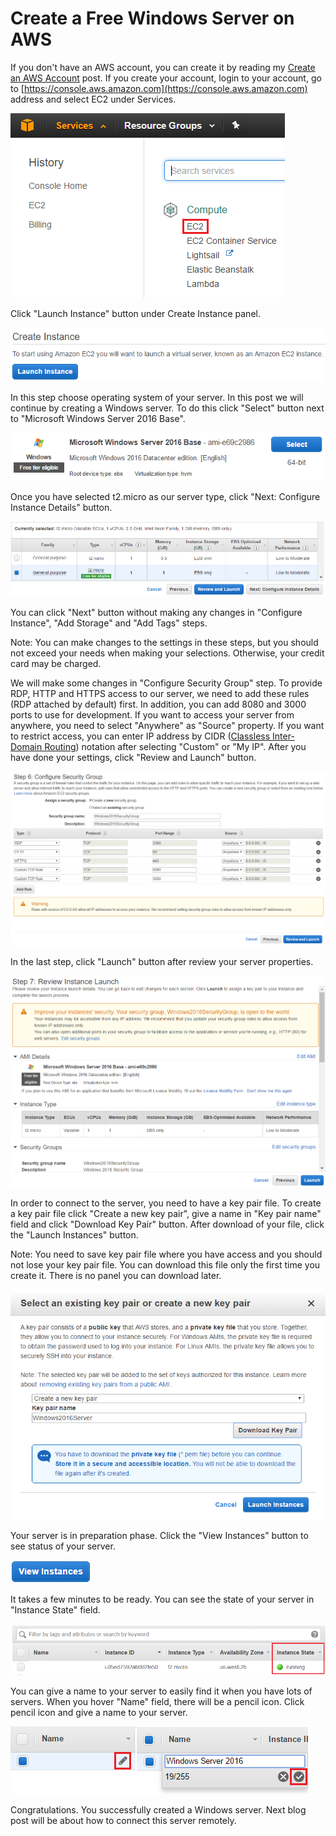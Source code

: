 # Create a Free Windows Server on AWS

If you don't have an AWS account, you can create it by reading my [Create an AWS Account](http://dogukandemir.com/en/create-an-aws-account/) post. If you create your account, login to your account, go to [https://console.aws.amazon.com](https://console.aws.amazon.com) address and select EC2 under Services.

![Services EC2](https://raw.githubusercontent.com/dogukandemir/blog-posts/master/en/create-a-free-windows-server-on-aws/images/console-services-compute-ec2.png)



Click "Launch Instance" button under Create Instance panel.

![Launch Instance](https://raw.githubusercontent.com/dogukandemir/blog-posts/master/en/create-a-free-windows-server-on-aws/images/console-create-instance.png)



In this step choose operating system of your server. In this post we will continue by creating a Windows server. To do this click "Select" button next to "Microsoft Windows Server 2016 Base".

![Microsoft Windows Server 2016 Base](https://raw.githubusercontent.com/dogukandemir/blog-posts/master/en/create-a-free-windows-server-on-aws/images/windows-server-2016-select-button.png)



Once you have selected t2.micro as our server type, click "Next: Configure Instance Details" button.

![Instance Type](https://raw.githubusercontent.com/dogukandemir/blog-posts/master/en/create-a-free-windows-server-on-aws/images/instance-type-configure-button.png)



You can click "Next" button without making any changes in "Configure Instance", "Add Storage" and "Add Tags" steps.

Note: You can make changes to the settings in these steps, but you should not exceed your needs when making your selections. Otherwise, your credit card may be charged.



We will make some changes in "Configure Security Group" step. To provide RDP, HTTP and HTTPS access to our server, we need to add these rules (RDP attached by default) first. In addition, you can add 8080 and 3000 ports to use for development. If you want to access your server from anywhere, you need to select "Anywhere" as "Source" property. If you want to restrict access, you can enter IP address by CIDR ([Classless Inter-Domain Routing](https://en.wikipedia.org/wiki/Classless_Inter-Domain_Routing)) notation after selecting "Custom" or "My IP". After you have done your settings, click "Review and Launch" button.

![Configure Security Group](https://raw.githubusercontent.com/dogukandemir/blog-posts/master/en/create-a-free-windows-server-on-aws/images/security-group.png)



In the last step, click "Launch" button after review your server properties.

![Launch Instance](https://raw.githubusercontent.com/dogukandemir/blog-posts/master/en/create-a-free-windows-server-on-aws/images/review-instance-launch.png)



In order to connect to the server, you need to have a key pair file. To create a key pair file click "Create a new key pair", give a name in "Key pair name" field and click "Download Key Pair" button. After download of your file, click the "Launch Instances" button.

Note: You need to save key pair file where you have access and you should not lose your key pair file. You can download this file only the first time you create it. There is no panel you can download later.

![Create a new key pair](https://raw.githubusercontent.com/dogukandemir/blog-posts/master/en/create-a-free-windows-server-on-aws/images/key-pair-launch-instances.png)



Your server is in preparation phase. Click the "View Instances" button to see status of your server.

[![View Instance](https://raw.githubusercontent.com/dogukandemir/blog-posts/master/en/create-a-free-windows-server-on-aws/images/view-instances.png)](https://console.aws.amazon.com/ec2/v2/home?#Instances:sort=instanceId)



It takes a few minutes to be ready. You can see the state of your server in "Instance State" field.

![Instance State](https://raw.githubusercontent.com/dogukandemir/blog-posts/master/en/create-a-free-windows-server-on-aws/images/view-instances-instance-state.png)



You can give a name to your server to easily find it when you have lots of servers. When you hover "Name" field, there will be a pencil icon. Click pencil icon and give a name to your server.

![Edit Name](https://raw.githubusercontent.com/dogukandemir/blog-posts/master/en/create-a-free-windows-server-on-aws/images/view-instances-edit-name-button.png)![Name Edit](https://raw.githubusercontent.com/dogukandemir/blog-posts/master/en/create-a-free-windows-server-on-aws/images/view-instances-edit-name-done-button.png)



Congratulations. You successfully created a Windows server. Next blog post will be about how to connect this server remotely.